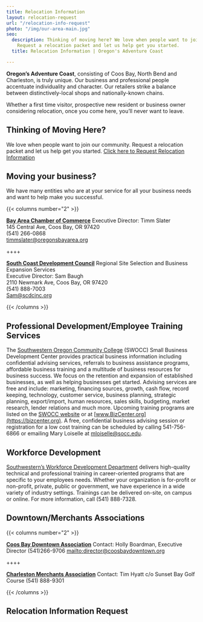```yaml
---
title: Relocation Information
layout: relocation-request
url: "/relocation-info-request"
photo: "/img/our-area-main.jpg"
seo:
  description: Thinking of moving here? We love when people want to join our community.
    Request a relocation packet and let us help get you started.
  title: Relocation Information | Oregon's Adventure Coast

---
```

**Oregon’s Adventure Coast**, consisting of Coos Bay, North Bend and Charleston, is truly unique. Our business and professional people accentuate individuality and character. Our retailers strike a balance between distinctively-local shops and nationally-known chains.

Whether a first time visitor, prospective new resident or business owner considering relocation, once you come here, you’ll never want to leave.

## Thinking of Moving Here?

We love when people want to join our community. Request a relocation packet and let us help get you started. [Click here to Request Relocation Information](#relocationform)

## Moving your business?

We have many entities who are at your service for all your business needs and want to help make you successful.

{{< columns number="2" >}}

[**Bay Area Chamber of Commerce**](http://coosbaynorthbendcharlestonchamber.com) Executive Director: Timm Slater  
145 Central Ave, Coos Bay, OR 97420  
(541) 266-0868  
[timmslater@oregonsbayarea.org](mailto:timmslater@oregonsbayarea.org)

\++++

[**South Coast Development Council**](https://www.scdcinc.org)
Regional Site Selection and Business Expansion Services  
Executive Director: Sam Baugh  
2110 Newmark Ave, Coos Bay, OR 97420  
(541) 888-7003  
[Sam@scdcinc.org](mailto:Sam@scdcinc.org)

{{< /columns >}}

## Professional Development/Employee Training Services

The [Southwestern Oregon Community College](https://www.socc.edu) (SWOCC) Small Business Development Center provides practical business information including confidential advising services, referrals to business assistance programs, affordable business training and a multitude of business resources for business success.  We focus on the retention and expansion of established businesses, as well as helping businesses get started.  Advising services are free and include: marketing, financing sources, growth, cash flow, record keeping, technology, customer service, business planning, strategic planning, export/import, human resources, sales skills, budgeting, market research, lender relations and much more.  Upcoming training programs are listed on the [SWOCC website](https://www.socc.edu) or at [www.BizCenter.org](https://bizcenter.org).  A free, confidential business advising session or registration for a low cost training can be scheduled by calling 541-756-6866 or emailing Mary Loiselle at [mloiselle@socc.edu](mailto:mloiselle@socc.edu).

## Workforce Development

[Southwestern’s Workforce Development Department](https://www.socc.edu) delivers high-quality technical and professional training in career-oriented programs that are specific to your employees needs. Whether your organization is for-profit or non-profit, private, public or government, we have experience in a wide variety of industry settings. Trainings can be delivered on-site, on campus or online. For more information, call (541) 888-7328.

## Downtown/Merchants Associations

{{< columns number="2" >}}

[**Coos Bay Downtown Association**](http://coosbaydowntown.org)
Contact: Holly Boardman, Executive Director
(541)266-9706
[mailto:director@coosbaydowntown.org](mailto:director@coosbaydowntown.org)

\++++

[**Charleston Merchants Association**](https://charlestonoregonmerchants.com)
Contact: Tim Hyatt
c/o Sunset Bay Golf Course
(541) 888-9301

{{< /columns >}} 

<a id=“relocationform“></a>

## Relocation Information Request

<script type="text/javascript" src="https://form.jotform.com/jsform/83167269356164"></script>
